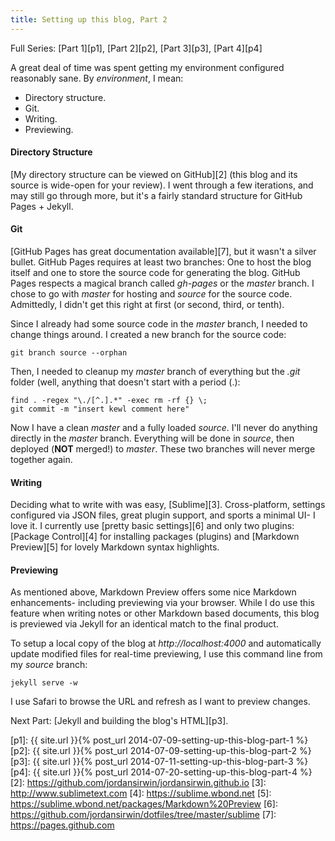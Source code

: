 ```yaml
---
title: Setting up this blog, Part 2
---
```


Full Series: [Part 1][p1], [Part 2][p2], [Part 3][p3], [Part 4][p4]

A great deal of time was spent getting my environment configured reasonably sane. By _environment_, I mean:

* Directory structure.
* Git.
* Writing.
* Previewing.


#### Directory Structure ####

[My directory structure can be viewed on GitHub][2] (this blog and its source is wide-open for your review). I went through a few iterations, and may still go through more, but it's a fairly standard structure for GitHub Pages + Jekyll.


#### Git ####

[GitHub Pages has great documentation available][7], but it wasn't a silver bullet. GitHub Pages requires at least two branches: One to host the blog itself and one to store the source code for generating the blog. GitHub Pages respects a magical branch called _gh-pages_ or the _master_ branch. I chose to go with _master_ for hosting and _source_ for the source code. Admittedly, I didn't get this right at first (or second, third, or tenth). 

Since I already had some source code in the _master_ branch, I needed to change things around. I created a new branch for the source code:

    git branch source --orphan

Then, I needed to cleanup my _master_ branch of everything but the _.git_ folder (well, anything that doesn't start with a period (.):

    find . -regex "\./[^.].*" -exec rm -rf {} \;
    git commit -m "insert kewl comment here"

Now I have a clean _master_ and a fully loaded _source_. I'll never do anything directly in the _master_ branch. Everything will be done in _source_, then deployed (**NOT** merged!) to _master_. These two branches will never merge together again. 


#### Writing ####

Deciding what to write with was easy, [Sublime][3]. Cross-platform, settings configured via JSON files, great plugin support, and sports a minimal UI- I love it. I currently use [pretty basic settings][6] and only two plugins: [Package Control][4] for installing packages (plugins) and [Markdown Preview][5] for lovely Markdown syntax highlights.


#### Previewing ####

As mentioned above, Markdown Preview offers some nice Markdown enhancements- including previewing via your browser. While I do use this feature when writing notes or other Markdown based documents, this blog is previewed via Jekyll for an identical match to the final product. 

To setup a local copy of the blog at _http://localhost:4000_ and automatically update modified files for real-time previewing, I use this command line from my _source_ branch:

    jekyll serve -w

I use Safari to browse the URL and refresh as I want to preview changes.


Next Part: [Jekyll and building the blog's HTML][p3].



[p1]: {{ site.url }}{% post_url 2014-07-09-setting-up-this-blog-part-1 %}
[p2]: {{ site.url }}{% post_url 2014-07-09-setting-up-this-blog-part-2 %}
[p3]: {{ site.url }}{% post_url 2014-07-11-setting-up-this-blog-part-3 %}
[p4]: {{ site.url }}{% post_url 2014-07-20-setting-up-this-blog-part-4 %}
[2]: https://github.com/jordansirwin/jordansirwin.github.io
[3]: http://www.sublimetext.com
[4]: https://sublime.wbond.net
[5]: https://sublime.wbond.net/packages/Markdown%20Preview
[6]: https://github.com/jordansirwin/dotfiles/tree/master/sublime
[7]: https://pages.github.com
